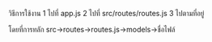 วิธีการใช้งาน
1 ไปที่ app.js
2 ไปที่ src/routes/routes.js 
3 ไปตามที่อยู่
 
 โดยที่การทลัก src->routes->routes.js->models->ชื่อไฟล์